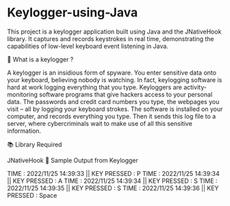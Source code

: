 # Keylogger-using-Java
This project is a keylogger application built using Java and the JNativeHook library. It captures and records keystrokes in real time, demonstrating the capabilities of low-level keyboard event listening in Java.

📀 What is a keylogger ?

A keylogger is an insidious form of spyware. You enter sensitive data onto your keyboard, believing nobody is watching. In fact, keylogging software is hard at work logging everything that you type. Keyloggers are activity-monitoring software programs that give hackers access to your personal data. The passwords and credit card numbers you type, the webpages you visit – all by logging your keyboard strokes. The software is installed on your computer, and records everything you type. Then it sends this log file to a server, where cybercriminals wait to make use of all this sensitive information.

📚 Library Required

JNativeHook
📄 Sample Output from Keylogger

TIME : 2022/11/25 14:39:33 || KEY PRESSED : P
TIME : 2022/11/25 14:39:34 || KEY PRESSED : A
TIME : 2022/11/25 14:39:34 || KEY PRESSED : S
TIME : 2022/11/25 14:39:35 || KEY PRESSED : S
TIME : 2022/11/25 14:39:36 || KEY PRESSED : Space

